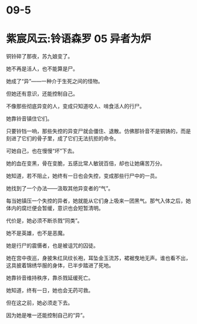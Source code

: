 # 09-5

# 紫宸风云:铃语森罗 05 异者为炉


铜铃碎了那夜，苏九娘变了。

她不再是活人，也不能算是尸。

她成了“异”——一种介于生死之间的怪物。

但她还有意识，还能控制自己。

不像那些彻底异变的人，变成只知道咬人、啃食活人的行尸。

她靠铃音镇住它们。

只要铃铛一响，那些失控的异变尸就会僵住、退散。仿佛那铃音不是铜铸的，而是刻进了它们的骨子里，成了它们无法抗拒的命令。

可她自己，也在慢慢“坏”下去。

她的血在变黑，骨在变脆，五感比常人敏锐百倍，却也让她痛苦万分。

她知道，若不阻止，她终有一日也会失控，变成那些行尸中的一员。

她找到了一个办法——汲取其他异变者的“气”。

每当她镇压一个失控的异者，她就能从它们身上吸来一团黑气。那气入体之后，她体内的腐烂便会暂缓，意识也会短暂清明。

代价是，她必须不断杀戮“同类”。

她不是英雄，也不是恶魔。

她是行尸的震慑者，也是被诅咒的囚徒。

她在宫中夜巡，身披朱红凤纹长袍，耳坠金玉流苏，裙裾曳地无声。谁也看不出，这具披着锦绣华服的身体，已半步踏进了死地。

她靠铃音维持秩序，靠杀戮延缓死亡。

她知道，终有一日，她也会无药可救。

但在这之前，她必须走下去。

因为她是唯一还能控制自己的“异”。

